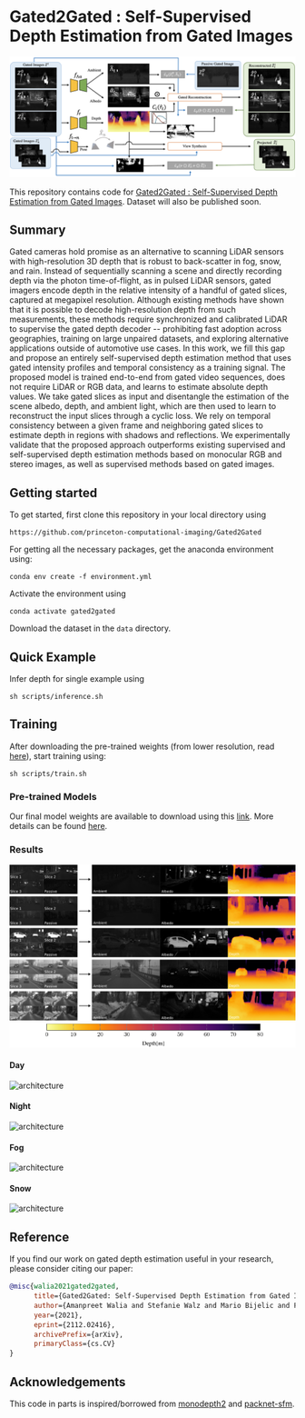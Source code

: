 # Gated2Gated : Self-Supervised Depth Estimation from Gated Images

![architecture](assets/imgs/architecture.png)

This repository contains code for [Gated2Gated : Self-Supervised Depth Estimation from Gated Images](https://arxiv.org/pdf/2112.02416.pdf). Dataset will also be published soon.

## Summary
Gated cameras hold promise as an alternative to scanning LiDAR sensors with high-resolution 3D depth that is robust to back-scatter in fog, snow, and rain. Instead of sequentially scanning a scene and directly recording depth via the photon time-of-flight, as in pulsed LiDAR sensors, gated imagers encode depth in the relative intensity of a handful of gated slices, captured at megapixel resolution. Although existing methods have shown that it is possible to decode high-resolution depth from such measurements, these methods require synchronized and calibrated LiDAR to supervise the gated depth decoder -- prohibiting fast adoption across geographies, training on large unpaired datasets, and exploring alternative applications outside of automotive use cases. In this work, we fill this gap and propose an entirely self-supervised depth estimation method that uses gated intensity profiles and temporal consistency as a training signal. The proposed model is trained end-to-end from gated video sequences, does not require LiDAR or RGB data, and learns to estimate absolute depth values. We take gated slices as input and disentangle the estimation of the scene albedo, depth, and ambient light, which are then used to learn to reconstruct the input slices through a cyclic loss. We rely on temporal consistency between a given frame and neighboring gated slices to estimate depth in regions with shadows and reflections. We experimentally validate that the proposed approach outperforms existing supervised and self-supervised depth estimation methods based on monocular RGB and stereo images, as well as supervised methods based on gated images.

## Getting started
To get started, first clone this repository in your local directory using 

```
https://github.com/princeton-computational-imaging/Gated2Gated
```
For getting all the necessary packages, get the anaconda environment using:
```
conda env create -f environment.yml
```
Activate the environment using
```
conda activate gated2gated
```
<!-- Download the dataset once the link is available in `data` directory. -->
Download the dataset in the `data` directory.

## Quick Example
Infer depth for single example using
```
sh scripts/inference.sh
```
## Training
After downloading the pre-trained weights (from lower resolution, read [here](weights/initialization/README.md)), start training using:

```
sh scripts/train.sh
```

<!-- ## Evaluation
For downloading the final weights, please refer to [here](weights/final/README.md).

**TBC** -->

<!-- ## Additional Material -->

### Pre-trained Models
Our final model weights are available to download using this [link](https://drive.google.com/drive/folders/1g3ocJnKoui2zQUiClW_qQQ39ZszC0Oe3?usp=sharing). More details can be found [here](weights/final/README.md).

### Results

![architecture](assets/imgs/albedo_ambient_examples.png)
![architecture](assets/imgs/cbar.png)
#### Day
![architecture](assets/gifs/day.gif)

#### Night
![architecture](assets/gifs/night.gif)

#### Fog
![architecture](assets/gifs/fog.gif)

#### Snow
![architecture](assets/gifs/snow.gif)

## Reference
If you find our work on gated depth estimation useful in your research, please consider citing our paper:

```bib
@misc{walia2021gated2gated,
      title={Gated2Gated: Self-Supervised Depth Estimation from Gated Images}, 
      author={Amanpreet Walia and Stefanie Walz and Mario Bijelic and Fahim Mannan and Frank Julca-Aguilar and Michael Langer and Werner Ritter and Felix Heide},
      year={2021},
      eprint={2112.02416},
      archivePrefix={arXiv},
      primaryClass={cs.CV}
}
```

## Acknowledgements

This code in parts is inspired/borrowed from [monodepth2](https://github.com/nianticlabs/monodepth2) and [packnet-sfm](https://github.com/TRI-ML/packnet-sfm).

